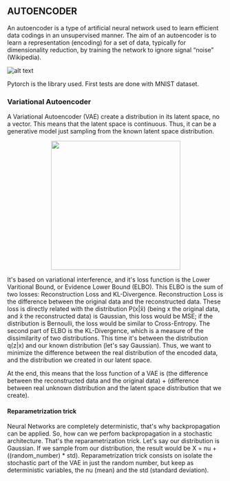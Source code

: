## AUTOENCODER

An autoencoder is a type of artificial neural network used to learn efficient data codings in an unsupervised manner. The aim of an autoencoder is to learn a representation (encoding) for a set of data, typically for dimensionality reduction, by training the network to ignore signal “noise” (Wikipedia).

![alt text](https://www.researchgate.net/publication/318204554/figure/fig1/AS:512595149770752@1499223615487/Autoencoder-architecture.png)

Pytorch is the library used. First tests are done with MNIST dataset.

### Variational Autoencoder

A Variational Autoencoder (VAE) create a distribution in its latent space, no a vector. This means that the latent space is continuous. Thus, it can be a generative model just sampling from the known latent space distribution.

<p align="center">
<img src="https://miro.medium.com/max/3080/1*82EghOQR2Z5uuwUjFiVV2A.png" width="300">
  </p>

It's based on variational interference, and it's loss function is the Lower Varitional Bound, or Evidence Lower Bound (ELBO). This ELBO is the sum of two losses: Reconstruction Loss and KL-Divergence. 
Reconstruction Loss is the difference between the original data and the reconstructed data. These loss is directly related with the distribution P(x|x̂) (being x the original data, and x̂ the reconstructed data) is Gaussian, this loss would be MSE; if the distribution is Bernoulli, the loss would be similar to Cross-Entropy.
The second part of ELBO is the KL-Divergence, which is a measure of the dissimilarity of two distributions. This time it's between the distribution q(z|x) and our known distribution (let's say Gaussian). Thus, we want to minimize the difference between the real distribution of the encoded data, and the distribution we created in our latent space.

At the end, this means that the loss function of a VAE is (the difference between the reconstructed data and the original data) + (difference between real unknown distribution and the latent space distribution that we create).

#### Reparametrization trick

Neural Networks are completely deterministic, that's why backpropagation can be applied. So, how can we perfom backpropagation in a stochastic architecture. That's the reparametrization trick. Let's say our distribution is Gaussian. If we sample from our distribution, the result would be X = nu + ((random_number) * std). 
Reparametrization trick consists on isolate the stochastic part of the VAE in just the random number, but keep as deterministic variables, the nu (mean) and the std (standard deviation).
